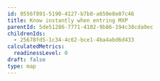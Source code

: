 ```yaml
---
id: 0556f891-5190-4127-b7b8-a650e8e07c46
title: Know instantly when entring MXP
parentId: 5de51286-7771-4102-9b86-194c38cda9ec
childrenIds:
  - 25678fd5-1c34-4c62-bce1-4ba4abd6d433
calculatedMetrics:
  readinessLevel: 0
draft: false
type: map
---
```

